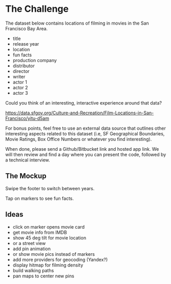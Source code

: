 The Challenge
=============

The dataset below contains locations of filming in movies in the San Francisco Bay Area.

* title
* release year
* location
* fun facts
* production company
* distributor
* director
* writer
* actor 1
* actor 2
* actor 3

Could you think of an interesting, interactive experience around that data?

https://data.sfgov.org/Culture-and-Recreation/Film-Locations-in-San-Francisco/yitu-d5am

For bonus points, feel free to use an external data source that outlines other interesting aspects related to this dataset (i.e, SF Geographical Boundaries, Movie Ratings, Box Office Numbers or whatever you find interesting).

When done, please send a Github/Bitbucket link and hosted app link. We will then review and find a day where you can present the code, followed by a technical interview.


The Mockup
----------

Swipe the footer to switch between years.

Tap on markers to see fun facts.


Ideas
-----

- click on marker opens movie card
- get movie info from IMDB
- show 45 deg tilt for movie location
- or a street view
- add pin animation
- or show movie pics instead of markers
- add more providers for geocoding (Yandex?)
- display hitmap for filming density
- build walking paths
- pan maps to center new pins
